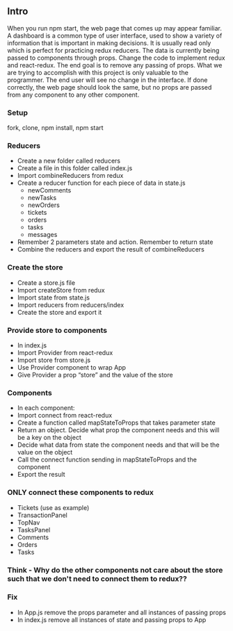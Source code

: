 ## Intro
When you run npm start, the web page that comes up may appear familiar. A dashboard is a common type of user interface, used to show a variety of information that is important in making decisions. It is usually read only which is perfect for practicing redux reducers. The data is currently being passed to components through props. Change the code to implement redux and react-redux. The end goal is to remove any passing of props. What we are trying to accomplish with this project is only valuable to the programmer. The end user will see no change in the interface.
If done correctly, the web page should look the same, but no props are passed from any component to any other component.

### Setup
fork, clone, npm install, npm start

### Reducers
* Create a new folder called reducers
* Create a file in this folder called index.js
* Import combineReducers from redux
* Create a reducer function for each piece of data in state.js
  * newComments
  * newTasks
  * newOrders
  * tickets
  * orders
  * tasks
  * messages
* Remember 2 parameters state and action. Remember to return state
* Combine the reducers and export the result of combineReducers
  


### Create the store
* Create a store.js file
* Import createStore from redux
* Import state from state.js
* Import reducers from reducers/index
* Create the store and export it

### Provide store to components
* In index.js
* Import Provider from react-redux
* Import store from store.js
* Use Provider component to wrap App
* Give Provider a prop “store” and the value of the store

### Components
* In each component:
* Import connect from react-redux
* Create a function called mapStateToProps that takes parameter state
* Return an object. Decide what prop the component needs and this will be a key on the object
* Decide what data from state the component needs and that will be the value on the object
* Call the connect function sending in mapStateToProps and the component
* Export the result

### ONLY connect these components to redux
* Tickets (use as example)
* TransactionPanel 
* TopNav
* TasksPanel
* Comments
* Orders
* Tasks

### Think - Why do the other components not care about the store such that we don't need to connect them to redux??

### Fix
* In App.js remove the props parameter and all instances of passing props 
* In index.js remove all instances of state and passing props to App

